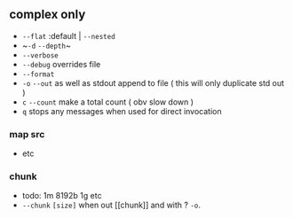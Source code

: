 ## complex only
- `--flat` :default | `--nested`
- ~`-d` `--depth`~
- `--verbose`
- `--debug` overrides file
- `--format`
- `-o` `--out` as well as stdout append to file ( this will only duplicate std out ) 
- `c` `--count` make a total count ( obv slow down ) 
- `q` stops any messages when used for direct invocation
### map src
- etc
### chunk
- todo: 1m 8192b 1g etc
- `--chunk` `[size]` when out [[chunk]]  and with ? `-o`.
